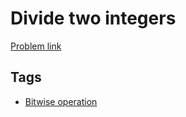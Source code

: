 # Divide two integers

[Problem link](https://leetcode.com/problems/divide-two-integers)

## Tags

* [Bitwise operation](/README.md#Bitwise_operation)

